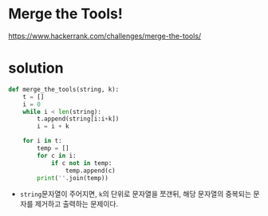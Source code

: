 # Merge the Tools!
<https://www.hackerrank.com/challenges/merge-the-tools/>


# solution
```python
def merge_the_tools(string, k):
    t = []
    i = 0
    while i < len(string):
        t.append(string[i:i+k])
        i = i + k

    for i in t:
        temp = []
        for c in i:
            if c not in temp:
                temp.append(c)
        print(''.join(temp))
```

* `string`문자열이 주어지면, `k`의 단위로 문자열을 쪼갠뒤, 해당 문자열의 중복되는 문자를 제거하고 출력하는 문제이다.